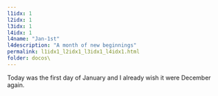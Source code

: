 ```yaml
---
l1idx: 1
l2idx: 1
l3idx: 1
l4idx: 1
l4name: "Jan-1st"
l4description: "A month of new beginnings"
permalink: l1idx1_l2idx1_l3idx1_l4idx1.html
folder: docos\
---
```


Today was the first day of January and I already wish it were December again.
